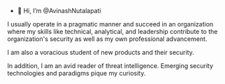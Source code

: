 - 👋 Hi, I’m @AvinashNutalapati 

I usually operate in a pragmatic manner and 
succeed in an organization where my skills like 
technical, analytical, and leadership contribute to the 
organization's security as well as my own professional advancement. 

I am also a voracious student of new products and 
their security. 

In addition,
I am an avid reader of threat intelligence. 
Emerging security technologies and 
paradigms pique my curiosity.
